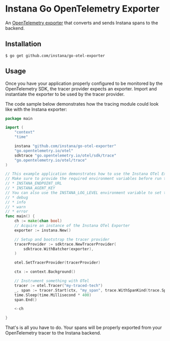 # Instana Go OpenTelemetry Exporter

An [OpenTelemetry exporter](https://opentelemetry.io/docs/js/exporters/) that converts and sends Instana spans to the backend.

## Installation

    $ go get github.com/instana/go-otel-exporter

## Usage

Once you have your application properly configured to be monitored by the OpenTelemetry SDK, the tracer provider expects an exporter.
Import and instantiate the exporter to be used by the tracer provider.

The code sample below demonstrates how the tracing module could look like with the Instana exporter:

```go
package main

import (
	"context"
	"time"

	instana "github.com/instana/go-otel-exporter"
	"go.opentelemetry.io/otel"
	sdktrace "go.opentelemetry.io/otel/sdk/trace"
	"go.opentelemetry.io/otel/trace"
)

// This example application demonstrates how to use the Instana OTel Exporter.
// Make sure to provide the required environment variables before run the application:
// * INSTANA_ENDPOINT_URL
// * INSTANA_AGENT_KEY
// You can also use the INSTANA_LOG_LEVEL environment variable to set the log level. Available options are:
// * debug
// * info
// * warn
// * error
func main() {
	ch := make(chan bool)
	// Acquire an instance of the Instana OTel Exporter
	exporter := instana.New()

	// Setup and bootstrap the tracer provider
	tracerProvider := sdktrace.NewTracerProvider(
		sdktrace.WithBatcher(exporter),
	)

	otel.SetTracerProvider(tracerProvider)

	ctx := context.Background()

	// Instrument something with OTel
	tracer := otel.Tracer("my-traced-tech")
	_, span := tracer.Start(ctx, "my_span", trace.WithSpanKind(trace.SpanKindServer))
	time.Sleep(time.Millisecond * 400)
	span.End()

	<-ch

}
```
That's is all you have to do.
Your spans will be properly exported from your OpenTelemetry tracer to the Instana backend.

